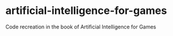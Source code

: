 # artificial-intelligence-for-games
Code recreation in the book of Artificial Intelligence for Games

